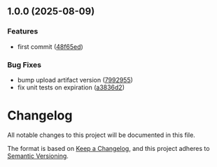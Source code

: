 ## 1.0.0 (2025-08-09)

### Features

* first commit ([48f65ed](https://github.com/d6o/homeclip/commit/48f65ed9e9a4d4500950c10cde6ebc66235f0fcc))

### Bug Fixes

* bump upload artifact version ([7992955](https://github.com/d6o/homeclip/commit/7992955369c8a610b360ada70ee5663b30868d69))
* fix unit tests on expiration ([a3836d2](https://github.com/d6o/homeclip/commit/a3836d22866d5a3aa6bd608b2d4fc2f608a105b2))

# Changelog

All notable changes to this project will be documented in this file.

The format is based on [Keep a Changelog](https://keepachangelog.com/en/1.1.0/),
and this project adheres to [Semantic Versioning](https://semver.org/spec/v2.0.0.html).
